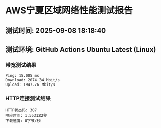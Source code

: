 # AWS宁夏区域网络性能测试报告
## 测试时间: 2025-09-08 18:18:40
## 测试环境: GitHub Actions Ubuntu Latest (Linux)

### 带宽测试结果
```
Ping: 15.005 ms
Download: 2074.34 Mbit/s
Upload: 1947.76 Mbit/s
```

### HTTP连接测试结果
```
HTTP状态码: 307
响应时间: 1.553122秒
下载速度: 0字节/秒
```

